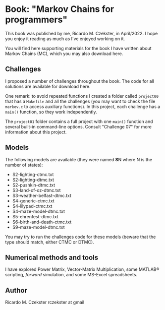# Book: "Markov Chains for programmers"
This book was published by me, Ricardo M. Czekster, in April/2022. I hope you enjoy it reading as much as I've enjoyed working on it.

You will find here supporting materials for the book I have written about Markov Chains (MC), which you may also download here.

## Challenges
I proposed a number of challenges throughout the book. The code for all solutions are available for download here.

One remark: to avoid repeated functions I created a folder called `project00` that has a `Makefile` and all the challenges (you may want to check the file `markov.c` to access auxiliary functions). In this project, each challenge has a `main()` function, so they work independently.

The `project01` folder contains a full project with one `main()` function and several built-in command-line options. Consult "Challenge 07" for more information about this project.

## Models
The following models are available (they were named **S**N where N is the number of states):

- S2-lighting-ctmc.txt
- S2-lighting-dtmc.txt
- S2-pushkin-dtmc.txt
- S3-land-of-oz-dtmc.txt
- S3-weather-belfast-dtmc.txt
- S4-generic-ctmc.txt
- S4-lilypad-ctmc.txt
- S4-maze-model-dtmc.txt
- S5-ehrenfest-dtmc.txt
- S6-birth-and-death-ctmc.txt
- S9-maze-model-dtmc.txt

You may try to run the challenges code for these models (beware that the type should match, either CTMC or DTMC).

## Numerical methods and tools
I have explored Power Matrix, Vector-Matrix Multiplication, some MATLAB&reg; scripting, _forward_ simulation, and some MS-Excel spreadsheets.

## Author
Ricardo M. Czekster
rczekster at gmail

